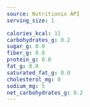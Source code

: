 ```yaml
---
source: Nutritionix API
serving_size: 1

calories_kcal: 11
carbohydrates_g: 0.2
sugar_g: 0.0
fiber_g: 0.0
protein_g: 0.0
fat_g: 0.0
saturated_fat_g: 0.0
cholesterol_mg: 0
sodium_mg: 5
net_carbohydrates_g: 0.2
---
```


